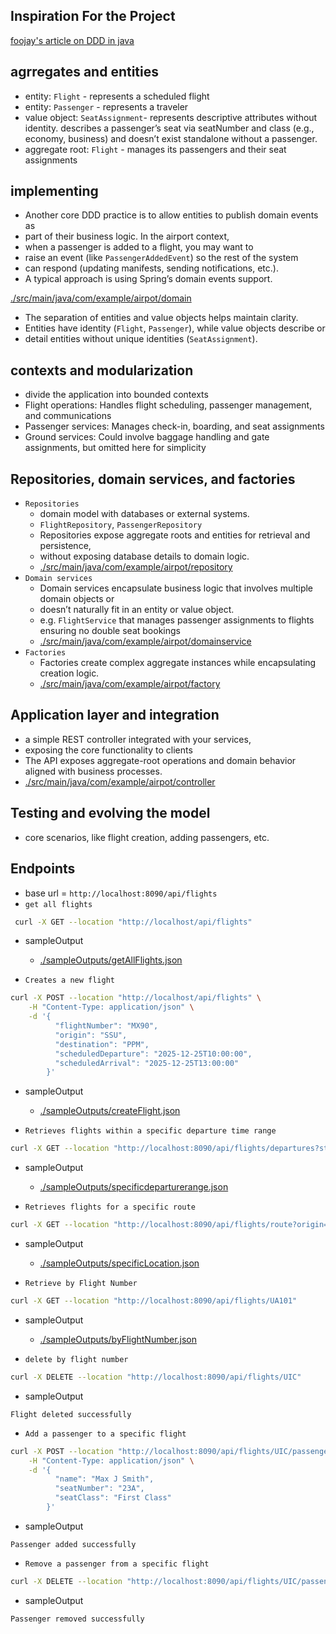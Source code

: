 ## Inspiration For the Project
[foojay's article on DDD in java](https://foojay.io/)

## agrregates and entities
- entity: `Flight` - represents a scheduled flight
- entity: `Passenger` -  represents a traveler
- value object: `SeatAssignment`- represents descriptive attributes without identity. 
       describes a passenger’s seat via seatNumber and class (e.g., economy, business) and
       doesn’t exist standalone without a passenger.
- aggregate root: `Flight` - manages its passengers and their seat assignments

## implementing
- Another core DDD practice is to allow entities to publish domain events as 
- part of their business logic. In the airport context, 
- when a passenger is added to a flight, you may want to 
- raise an event (like `PassengerAddedEvent`) so the rest of the system 
- can respond (updating manifests, sending notifications, etc.). 
- A typical approach is using Spring’s domain events support.

[./src/main/java/com/example/airpot/domain](./src/main/java/com/example/airpot/domain)

- The separation of entities and value objects helps maintain clarity. 
- Entities have identity (`Flight`, `Passenger`), while value objects describe or 
- detail entities without unique identities (`SeatAssignment`).

## contexts and modularization
-  divide the application into bounded contexts
  - Flight operations: Handles flight scheduling, passenger management, and communications 
  - Passenger services: Manages check-in, boarding, and seat assignments 
  - Ground services: Could involve baggage handling and gate assignments, but omitted here for simplicity


## Repositories, domain services, and factories
- `Repositories`
  - domain model with databases or external systems.
  - `FlightRepository`, `PassengerRepository`
  - Repositories expose aggregate roots and entities for retrieval and persistence, 
  - without exposing database details to domain logic.
  - [./src/main/java/com/example/airpot/repository](./src/main/java/com/example/airpot/repository)
- `Domain services`
  - Domain services encapsulate business logic that involves multiple domain objects or 
  - doesn’t naturally fit in an entity or value object.
  - e.g.  `FlightService` that manages passenger assignments to flights ensuring no double seat bookings
  - [./src/main/java/com/example/airpot/domainservice](./src/main/java/com/example/airpot/domainservice)
- `Factories`
  - Factories create complex aggregate instances while encapsulating creation logic.
  - [./src/main/java/com/example/airpot/factory](./src/main/java/com/example/airpot/factory)

## Application layer and integration
- a simple REST controller integrated with your services, 
- exposing the core functionality to clients
- The API exposes aggregate-root operations and domain behavior aligned with business processes.
- [./src/main/java/com/example/airpot/controller](./src/main/java/com/example/airpot/controller)

## Testing and evolving the model
- core scenarios, like flight creation, adding passengers, etc.


## Endpoints
-  base url = `http://localhost:8090/api/flights`
- `get all flights`
```bash
 curl -X GET --location "http://localhost/api/flights"
```
- sampleOutput
  - [./sampleOutputs/getAllFlights.json](./sampleOutputs/getAllFlights.json)

- `Creates a new flight`
```bash
curl -X POST --location "http://localhost/api/flights" \
    -H "Content-Type: application/json" \
    -d '{
          "flightNumber": "MX90",
          "origin": "SSU",
          "destination": "PPM",
          "scheduledDeparture": "2025-12-25T10:00:00",
          "scheduledArrival": "2025-12-25T13:00:00"
        }'
```
- sampleOutput
  - [./sampleOutputs/createFlight.json](./sampleOutputs/createFlight.json)

- `Retrieves flights within a specific departure time range`
```bash
curl -X GET --location "http://localhost:8090/api/flights/departures?start=2025-08-24T14:00:00&end=2025-08-24T23:59:59"
```
- sampleOutput
  - [./sampleOutputs/specificdeparturerange.json](./sampleOutputs/specificdeparturerange.json)

- `Retrieves flights for a specific route`
```bash
curl -X GET --location "http://localhost:8090/api/flights/route?origin=JFK&destination=LAX"
```
- sampleOutput
  - [./sampleOutputs/specificLocation.json](./sampleOutputs/specificLocation.json)

- `Retrieve by Flight Number`
```bash
curl -X GET --location "http://localhost:8090/api/flights/UA101"
```
- sampleOutput
  - [./sampleOutputs/byFlightNumber.json](./sampleOutputs/byFlightNumber.json)

- `delete by flight number`
```bash
curl -X DELETE --location "http://localhost:8090/api/flights/UIC"
```
- sampleOutput
```text
Flight deleted successfully
```

- `Add a passenger to a specific flight`
```bash
curl -X POST --location "http://localhost:8090/api/flights/UIC/passengers" \
    -H "Content-Type: application/json" \
    -d '{
          "name": "Max J Smith",
          "seatNumber": "23A",
          "seatClass": "First Class"
        }'
```
- sampleOutput
```text
Passenger added successfully
```

- `Remove a passenger from a specific flight`
```bash
curl -X DELETE --location "http://localhost:8090/api/flights/UIC/passengers/68ab31ff565d959f4cdf06d6"
```
- sampleOutput
```text
Passenger removed successfully
```
